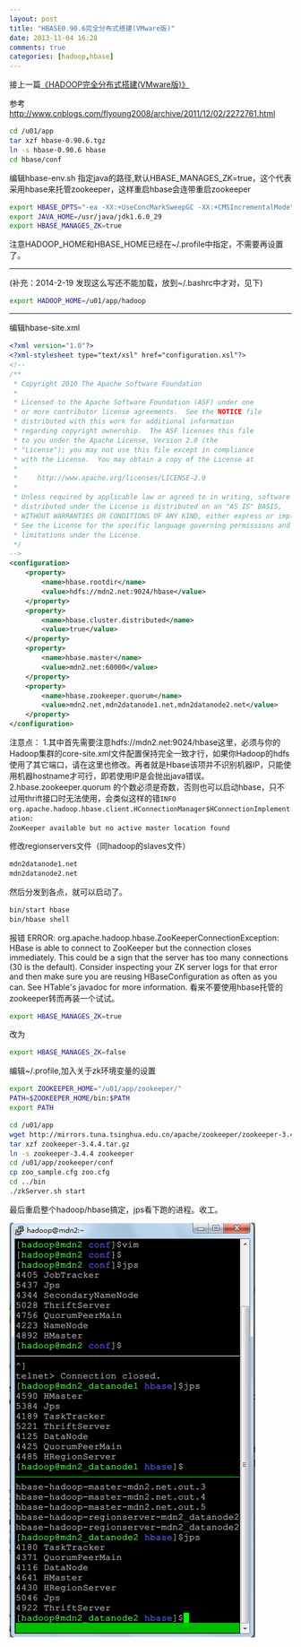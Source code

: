 ```yaml
---
layout: post
title: "HBASE0.90.6完全分布式搭建(VMware版)"
date: 2013-11-04 16:28
comments: true
categories: [hadoop,hbase] 
---
```

接上一篇<a href="http://evoupsight.com/blog/2013/11/04/hadoop-full-distributed-case/">《HADOOP完全分布式搭建(VMware版)》</a>


参考 http://www.cnblogs.com/flyoung2008/archive/2011/12/02/2272761.html

<!-- more -->

```bash
cd /u01/app
tar xzf hbase-0.90.6.tgz
ln -s hbase-0.90.6 hbase
cd hbase/conf
```

编辑hbase-env.sh
指定java的路径,默认HBASE_MANAGES_ZK=true，这个代表采用hbase来托管zookeeper，这样重启hbase会连带重启zookeeper

```bash
export HBASE_OPTS="-ea -XX:+UseConcMarkSweepGC -XX:+CMSIncrementalMode"
export JAVA_HOME=/usr/java/jdk1.6.0_29
export HBASE_MANAGES_ZK=true
```

注意HADOOP_HOME和HBASE_HOME已经在~/.profile中指定，不需要再设置了。

--------------

(补充：2014-2-19 发现这么写还不能加载，放到~/.bashrc中才对，见下)

```bash
export HADOOP_HOME=/u01/app/hadoop
```

--------------

编辑hbase-site.xml

```xml
<?xml version="1.0"?>
<?xml-stylesheet type="text/xsl" href="configuration.xsl"?>
<!--
/**
 * Copyright 2010 The Apache Software Foundation
 *
 * Licensed to the Apache Software Foundation (ASF) under one
 * or more contributor license agreements.  See the NOTICE file
 * distributed with this work for additional information
 * regarding copyright ownership.  The ASF licenses this file
 * to you under the Apache License, Version 2.0 (the
 * "License"); you may not use this file except in compliance
 * with the License.  You may obtain a copy of the License at
 *
 *     http://www.apache.org/licenses/LICENSE-2.0
 *
 * Unless required by applicable law or agreed to in writing, software
 * distributed under the License is distributed on an "AS IS" BASIS,
 * WITHOUT WARRANTIES OR CONDITIONS OF ANY KIND, either express or implied.
 * See the License for the specific language governing permissions and
 * limitations under the License.
 */
-->
<configuration>
    <property>
        <name>hbase.rootdir</name>
        <value>hdfs://mdn2.net:9024/hbase</value>
    </property>
    <property>
        <name>hbase.cluster.distributed</name>
        <value>true</value>
    </property>
    <property>
        <name>hbase.master</name>
        <value>mdn2.net:60000</value>
    </property>
    <property>
        <name>hbase.zookeeper.quorum</name>
        <value>mdn2.net,mdn2datanode1.net,mdn2datanode2.net</value>
    </property>
</configuration>
```

注意点：
 1.其中首先需要注意hdfs://mdn2.net:9024/hbase这里，必须与你的Hadoop集群的core-site.xml文件配置保持完全一致才行，如果你Hadoop的hdfs使用了其它端口，请在这里也修改。再者就是Hbase该项并不识别机器IP，只能使用机器hostname才可行，即若使用IP是会抛出java错误。
 2.hbase.zookeeper.quorum 的个数必须是奇数，否则也可以启动hbase，只不过用thrift接口时无法使用，会类似这样的错`INFO org.apache.hadoop.hbase.client.HConnectionManager$HConnectionImplementation:` <br> `ZooKeeper available but no active master location found` 

修改regionservers文件（同hadoop的slaves文件）

```bash
mdn2datanode1.net
mdn2datanode2.net
```

然后分发到各点，就可以启动了。

```bash
bin/start hbase
bin/hbase shell
```

报错
ERROR: org.apache.hadoop.hbase.ZooKeeperConnectionException: HBase is able to connect to ZooKeeper but the connection closes immediately. This could be a sign that the server has too many connections (30 is the default). Consider inspecting your ZK server logs for that error and then make sure you are reusing HBaseConfiguration as often as you can. See HTable's javadoc for more information.
看来不要使用hbase托管的zookeeper转而再装一个试试。

```bash
export HBASE_MANAGES_ZK=true
```

改为

```bash
export HBASE_MANAGES_ZK=false
```

编辑~/.profile,加入关于zk环境变量的设置

```bash
export ZOOKEEPER_HOME="/u01/app/zookeeper/"
PATH=$ZOOKEEPER_HOME/bin:$PATH
export PATH
```

```bash
cd /u01/app
wget http://mirrors.tuna.tsinghua.edu.cn/apache/zookeeper/zookeeper-3.4.4/zookeeper-3.4.4.tar.gz
tar xzf zookeeper-3.4.4.tar.gz
ln -s zookeeper-3.4.4 zookeeper
cd /u01/app/zookeeper/conf
cp zoo_sample.cfg zoo.cfg
cd ../bin
./zkServer.sh start
```

最后重启整个hadoop/hbase搞定，jps看下跑的进程。收工。

![Alt text](/images/evoup/hbase_vmware.png)

